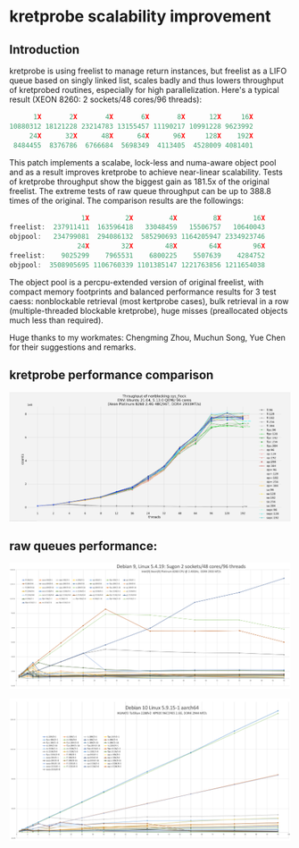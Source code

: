 # kretprobe scalability improvement

## Introduction

kretprobe is using freelist to manage return instances, but freelist as
a LIFO queue based on singly linked list, scales badly and thus lowers
throughput of kretprobed routines, especially for high parallelization.
Here's a typical result (XEON 8260: 2 sockets/48 cores/96 threads):

```c
      1X       2X       4X       6X       8X      12X     16X
10880312 18121228 23214783 13155457 11190217 10991228 9623992
     24X      32X      48X      64X      96X     128X    192X
 8484455  8376786  6766684  5698349  4113405  4528009 4081401
```

This patch implements a scalabe, lock-less and numa-aware object pool
and as a result improves kretprobe to achieve near-linear scalability.
Tests of kretprobe throughput show the biggest gain as 181.5x of the
original freelist. The extreme tests of raw queue throughput can be up
to 388.8 times of the original. The comparison results are the followings:

```c
                  1X         2X         4X         8X        16X
freelist:  237911411  163596418   33048459   15506757   10640043
objpool:   234799081  294086132  585290693 1164205947 2334923746
                 24X        32X        48X        64X        96X
freelist:    9025299    7965531    6800225    5507639    4284752
objpool:  3508905695 1106760339 1101385147 1221763856 1211654038
```

The object pool is a percpu-extended version of original freelist,
with compact memory footprints and balanced performance results for
3 test caess: nonblockable retrieval (most kertprobe cases), bulk
retrieval in a row (multiple-threaded blockable kretprobe), huge
misses (preallocated objects much less than required).

Huge thanks to my workmates: Chengming Zhou, Muchun Song, Yue Chen
for their suggestions and remarks.

## kretprobe performance comparison

![](./doc/kretprobe-perf-X86-48C-96T.png)

## raw queues performance:

![](./doc/queue-perf-X86-48C-96T.png)

![](./doc/queue-perf-ARM64-96C.png)
